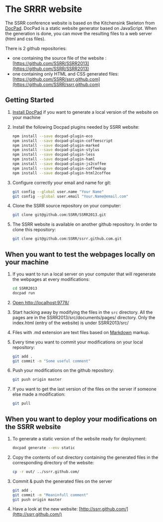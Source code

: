 # The SRRR website

The SSRR conference website is based on the Kitchensink Skeleton from [DocPad](https://github.com/bevry/docpad). DocPad is a static website generator based on JavaScript.
When the generation is done, you can move the resulting files to a web server (html and css files).

There is 2 github repositories:

* one containing the source file of the website : [https://github.com/SSRR/SSRR2013](https://github.com/SSRR/SSRR2013)
* one containing only HTML and CSS generated files: [https://github.com/SSRR/ssrr.github.com](https://github.com/SSRR/ssrr.github.com)

## Getting Started

1. [Install DocPad](https://github.com/bevry/docpad) if you want to generate a local version of the website on your machine

1. Install the following Docpad plugins needed by SSRR website:
	``` bash
  	npm install --save docpad-plugin-eco
  	npm install --save docpad-plugin-coffeescript
  	npm install --save docpad-plugin-marked
	npm install --save docpad-plugin-stylus
	npm install --save docpad-plugin-less
  	npm install --save docpad-plugin-haml
	npm install --save docpad-plugin-js2coffee
	npm install --save docpad-plugin-coffeekup
	npm install --save docpad-plugin-html2coffee
	```

1. Configure correctly your email and name for git:

	``` bash
	git config --global user.name "Your Name"
	git config --global user.email "Your.Name@email.com"
	```

1. Clone the SSRR source repository on your computer:


	``` bash
	git clone git@github.com:SSRR/SSRR2013.git
	```

1. The SSRR website is available on another github repository. In order to clone this repository:

	``` bash
	git clone git@github.com:SSRR/ssrr.github.com.git
	```

## When you want to test the webpages locally on your machine

1. If you want to run a local server on your computer that will regenerate the webpages at every modifications:

	``` bash
	cd SSRR2013
	docpad run
	```
 
1. [Open http://localhost:9778/](http://localhost:9778/)

1. Start hacking away by modifying the files in the `src` directory. All the pages are in the SSRR2013/src/documents/pages/ directory. Only the index.html (entry of the website) is under SSRR2013/src/

2. Files with .md extension are text files based on [Markdown](http://daringfireball.net/projects/markdown/syntax) markup.


1. Every time you want to commit your modifications on your local repository: 

	``` bash
	git add .
	git commit -m "Some useful comment"
	```
1. Push your modifications on the github repository:

	``` bash
	git push origin master
	```
	
1. If you want to get the last version of the files on the server if someone else made a modification:

	``` bash
	git pull
	```

## When you want to deploy your modifications on the SSRR website


1. To generate a static version of the website ready for deployment:

	``` bash
	docpad generate --env static
	```	

1. Copy the contents of out directory containing the generated files in the corresponding directory of the website:

	``` bash
	cp -r out/ ../ssrr.github.com/
	```
	
2. Commit & push the generated files on the server

	``` bash
	git add .
	git commit -m "Meaninfull comment"
	git push origin master
	```

3. Have a look at the new website: [http://ssrr.github.com/](http://ssrr.github.com/)



